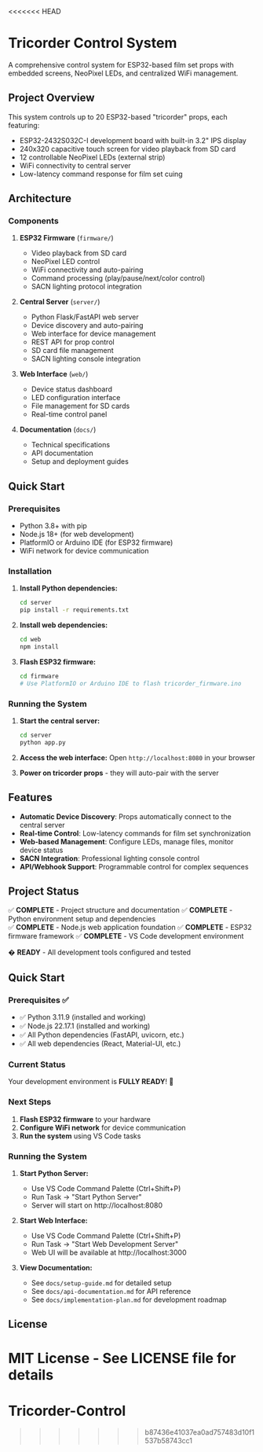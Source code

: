 <<<<<<< HEAD
# Tricorder Control System

A comprehensive control system for ESP32-based film set props with embedded screens, NeoPixel LEDs, and centralized WiFi management.

## Project Overview

This system controls up to 20 ESP32-based "tricorder" props, each featuring:
- ESP32-2432S032C-I development board with built-in 3.2" IPS display
- 240x320 capacitive touch screen for video playback from SD card
- 12 controllable NeoPixel LEDs (external strip)
- WiFi connectivity to central server
- Low-latency command response for film set cuing

## Architecture

### Components

1. **ESP32 Firmware** (`firmware/`)
   - Video playback from SD card
   - NeoPixel LED control
   - WiFi connectivity and auto-pairing
   - Command processing (play/pause/next/color control)
   - SACN lighting protocol integration

2. **Central Server** (`server/`)
   - Python Flask/FastAPI web server
   - Device discovery and auto-pairing
   - Web interface for device management
   - REST API for prop control
   - SD card file management
   - SACN lighting console integration

3. **Web Interface** (`web/`)
   - Device status dashboard
   - LED configuration interface
   - File management for SD cards
   - Real-time control panel

4. **Documentation** (`docs/`)
   - Technical specifications
   - API documentation
   - Setup and deployment guides

## Quick Start

### Prerequisites

- Python 3.8+ with pip
- Node.js 18+ (for web development)
- PlatformIO or Arduino IDE (for ESP32 firmware)
- WiFi network for device communication

### Installation

1. **Install Python dependencies:**
   ```bash
   cd server
   pip install -r requirements.txt
   ```

2. **Install web dependencies:**
   ```bash
   cd web
   npm install
   ```

3. **Flash ESP32 firmware:**
   ```bash
   cd firmware
   # Use PlatformIO or Arduino IDE to flash tricorder_firmware.ino
   ```

### Running the System

1. **Start the central server:**
   ```bash
   cd server
   python app.py
   ```

2. **Access the web interface:**
   Open `http://localhost:8080` in your browser

3. **Power on tricorder props** - they will auto-pair with the server

## Features

- **Automatic Device Discovery**: Props automatically connect to the central server
- **Real-time Control**: Low-latency commands for film set synchronization
- **Web-based Management**: Configure LEDs, manage files, monitor device status
- **SACN Integration**: Professional lighting console control
- **API/Webhook Support**: Programmable control for complex sequences

## Project Status

✅ **COMPLETE** - Project structure and documentation
✅ **COMPLETE** - Python environment setup and dependencies  
✅ **COMPLETE** - Node.js web application foundation
✅ **COMPLETE** - ESP32 firmware framework
✅ **COMPLETE** - VS Code development environment

� **READY** - All development tools configured and tested

## Quick Start

### Prerequisites ✅
- ✅ Python 3.11.9 (installed and working)
- ✅ Node.js 22.17.1 (installed and working)  
- ✅ All Python dependencies (FastAPI, uvicorn, etc.)
- ✅ All web dependencies (React, Material-UI, etc.)

### Current Status
Your development environment is **FULLY READY**! 🎉

### Next Steps
1. **Flash ESP32 firmware** to your hardware
2. **Configure WiFi network** for device communication
3. **Run the system** using VS Code tasks

### Running the System

1. **Start Python Server:**
   - Use VS Code Command Palette (Ctrl+Shift+P)
   - Run Task → "Start Python Server"
   - Server will start on http://localhost:8080

2. **Start Web Interface:**
   - Use VS Code Command Palette (Ctrl+Shift+P)  
   - Run Task → "Start Web Development Server"
   - Web UI will be available at http://localhost:3000

3. **View Documentation:**
   - See `docs/setup-guide.md` for detailed setup
   - See `docs/api-documentation.md` for API reference
   - See `docs/implementation-plan.md` for development roadmap

## License

MIT License - See LICENSE file for details
=======
# Tricorder-Control
>>>>>>> b87436e41037ea0ad757483d10f1537b58743cc1
